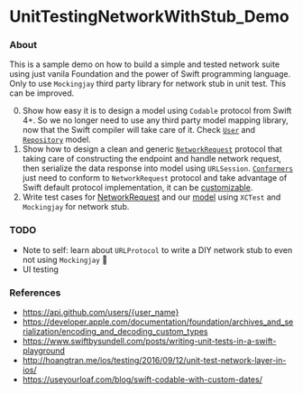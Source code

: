 # UnitTestingNetworkWithStub_Demo

### About

This is a sample demo on how to build a simple and tested network suite using just vanila Foundation and the power of Swift programming language. Only to use `Mockingjay` third party library for network stub in unit test. This can be improved.

0. Show how easy it is to design a model using `Codable` protocol from Swift 4+. So we no longer need to use any third party model mapping library, now that the Swift compiler will take care of it. Check [`User`](https://github.com/vinhnx/UnitTestingNetworkWithStub_Demo/blob/master/UnitTestingNetworkWithStub_2/Model/User.swift) and [`Repository`](https://github.com/vinhnx/UnitTestingNetworkWithStub_Demo/blob/master/UnitTestingNetworkWithStub_2/Model/Repository.swift) model. 
1. Show how to design a clean and generic [`NetworkRequest`](https://github.com/vinhnx/UnitTestingNetworkWithStub_Demo/blob/master/UnitTestingNetworkWithStub_2/Network/NetworkRequest.swift) protocol that taking care of constructing the endpoint and handle network request, then serialize the data response into model using `URLSession`. [`Conformers`](https://github.com/vinhnx/UnitTestingNetworkWithStub_Demo/blob/master/UnitTestingNetworkWithStub_2/Network/GithubUserRequest.swift) just need to conform to `NetworkRequest` protocol and take advantage of Swift default protocol implementation, it can be [customizable](https://github.com/vinhnx/iOS-notes/issues/47).
2. Write test cases for [NetworkRequest](https://github.com/vinhnx/UnitTestingNetworkWithStub_Demo/blob/master/UnitTestingNetworkWithStub_2Tests/NetworkRequestTests.swift) and our [model](https://github.com/vinhnx/UnitTestingNetworkWithStub_Demo/blob/master/UnitTestingNetworkWithStub_2Tests/UserTests.swift) using `XCTest` and `Mockingjay` for network stub.

### TODO 

+ Note to self: learn about `URLProtocol` to write a DIY network stub to even not using `Mockingjay` 🤔
+ UI testing

### References

- https://api.github.com/users/{user_name}
- https://developer.apple.com/documentation/foundation/archives_and_serialization/encoding_and_decoding_custom_types
- https://www.swiftbysundell.com/posts/writing-unit-tests-in-a-swift-playground
- http://hoangtran.me/ios/testing/2016/09/12/unit-test-network-layer-in-ios/
- https://useyourloaf.com/blog/swift-codable-with-custom-dates/
